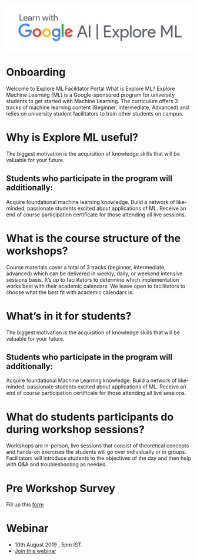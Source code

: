 
![Explore ML](https://github.com/explore-ml-iemk/Onboarding/blob/master/learn%20with%20google%20ai%20-%20explore%20ml-01%20(1).png)

# Onboarding
Welcome to Explore ML Facilitator Portal 
What is Explore ML?
Explore Machine Learning (ML) is a Google-sponsored program for university students to get started with Machine Learning. The curriculum offers 3 tracks of machine learning content (Beginner, Intermediate, Advanced) and relies on university student facilitators to train other students on campus.



# Why is Explore ML useful?
The biggest motivation is the acquisition of knowledge skills that will be valuable for your future.

## Students who participate in the program will additionally:

Acquire foundational machine learning knowledge.
Build a network of like-minded, passionate students excited about applications of ML.
Receive an end of course participation certificate for those attending all live sessions.

# What is the course structure of the workshops?
Course materials cover a total of 3 tracks (beginner, intermediate, advanced) which can be delivered in weekly, daily, or weekend intensive sessions basis. It’s up to facilitators to determine which implementation works best with their academic calendars. We leave open to facilitators to choose what the best fit with academic calendars is.

# What’s in it for students?
The biggest motivation is the acquisition of knowledge skills that will be valuable for your future.

## Students who participate in the program will additionally:

Acquire foundational Machine Learning knowledge.
Build a network of like-minded, passionate students excited about applications of ML.
Receive an end of course participation certificate for those attending all live sessions.

# What do students participants do during workshop sessions?
Workshops are in-person, live sessions that consist of theoretical concepts and hands-on exercises the students will go over individually or in groups. Facilitators will introduce students to the objectives of the day and then help with Q&A and troubleshooting as needed.



# Pre Workshop Survey
Fill up this [form](https://bit.ly/exploreml-s-pre)


# Webinar 
- 10th August 2019 , 5pm IST.
- [Join this webinar](https://zoom.us/j/762553179)
